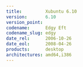 ```yaml
---
title:         Xubuntu 6.10
version:       6.10
version_point:
codename:      Edgy Eft
codename_slug: edgy
date_rel:      2006-10-26
date_eol:      2008-04-26
products:      desktop
architectures: amd64,i386
---
```

